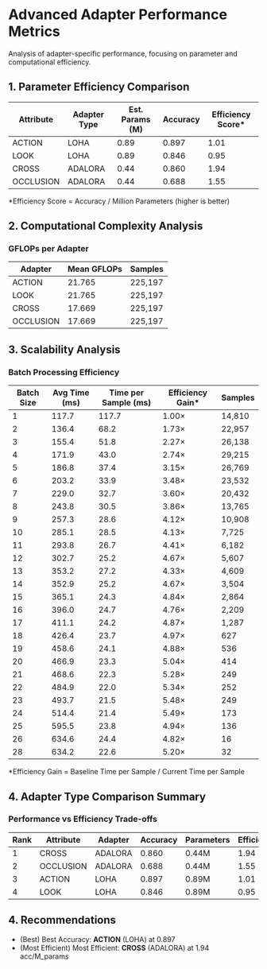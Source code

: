# Advanced Adapter Performance Metrics

Analysis of adapter-specific performance, focusing on parameter and computational efficiency.

## 1. Parameter Efficiency Comparison

| Attribute | Adapter Type | Est. Params (M) | Accuracy | Efficiency Score* |
|-----------|--------------|-----------------|----------|-------------------|
| ACTION | LOHA | 0.89 | 0.897 | 1.01 |
| LOOK | LOHA | 0.89 | 0.846 | 0.95 |
| CROSS | ADALORA | 0.44 | 0.860 | 1.94 |
| OCCLUSION | ADALORA | 0.44 | 0.688 | 1.55 |

*Efficiency Score = Accuracy / Million Parameters (higher is better)

## 2. Computational Complexity Analysis

### GFLOPs per Adapter

| Adapter | Mean GFLOPs | Samples |
|---------|-------------|----------|
| ACTION | 21.765 | 225,197 |
| LOOK | 21.765 | 225,197 |
| CROSS | 17.669 | 225,197 |
| OCCLUSION | 17.669 | 225,197 |

## 3. Scalability Analysis

### Batch Processing Efficiency

| Batch Size | Avg Time (ms) | Time per Sample (ms) | Efficiency Gain* | Samples |
|------------|---------------|----------------------|------------------|----------|
| 1 | 117.7 | 117.7 | 1.00× | 14,810 |
| 2 | 136.4 | 68.2 | 1.73× | 22,957 |
| 3 | 155.4 | 51.8 | 2.27× | 26,138 |
| 4 | 171.9 | 43.0 | 2.74× | 29,215 |
| 5 | 186.8 | 37.4 | 3.15× | 26,769 |
| 6 | 203.2 | 33.9 | 3.48× | 23,532 |
| 7 | 229.0 | 32.7 | 3.60× | 20,432 |
| 8 | 243.8 | 30.5 | 3.86× | 13,765 |
| 9 | 257.3 | 28.6 | 4.12× | 10,908 |
| 10 | 285.1 | 28.5 | 4.13× | 7,725 |
| 11 | 293.8 | 26.7 | 4.41× | 6,182 |
| 12 | 302.7 | 25.2 | 4.67× | 5,607 |
| 13 | 353.2 | 27.2 | 4.33× | 4,609 |
| 14 | 352.9 | 25.2 | 4.67× | 3,504 |
| 15 | 365.1 | 24.3 | 4.84× | 2,864 |
| 16 | 396.0 | 24.7 | 4.76× | 2,209 |
| 17 | 411.1 | 24.2 | 4.87× | 1,287 |
| 18 | 426.4 | 23.7 | 4.97× | 627 |
| 19 | 458.6 | 24.1 | 4.88× | 536 |
| 20 | 466.9 | 23.3 | 5.04× | 414 |
| 21 | 468.6 | 22.3 | 5.28× | 249 |
| 22 | 484.9 | 22.0 | 5.34× | 252 |
| 23 | 493.7 | 21.5 | 5.48× | 249 |
| 24 | 514.4 | 21.4 | 5.49× | 173 |
| 25 | 595.5 | 23.8 | 4.94× | 136 |
| 26 | 634.6 | 24.4 | 4.82× | 16 |
| 28 | 634.2 | 22.6 | 5.20× | 32 |

*Efficiency Gain = Baseline Time per Sample / Current Time per Sample

## 4. Adapter Type Comparison Summary

### Performance vs Efficiency Trade-offs

| Rank | Attribute | Adapter | Accuracy | Parameters | Efficiency |
|------|-----------|---------|----------|------------|------------|
| 1 | CROSS | ADALORA | 0.860 | 0.44M | 1.94 |
| 2 | OCCLUSION | ADALORA | 0.688 | 0.44M | 1.55 |
| 3 | ACTION | LOHA | 0.897 | 0.89M | 1.01 |
| 4 | LOOK | LOHA | 0.846 | 0.89M | 0.95 |

## 4. Recommendations

- (Best) Best Accuracy: **ACTION** (LOHA) at 0.897
- (Most Efficient) Most Efficient: **CROSS** (ADALORA) at 1.94 acc/M_params
